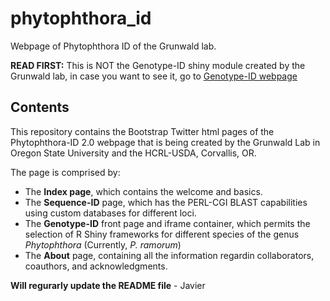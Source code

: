 phytophthora_id
===============

Webpage of Phytophthora ID of the Grunwald lab.


**READ FIRST:** This is NOT the Genotype-ID shiny module created by the Grunwald lab, in case you want to see it, go to [Genotype-ID webpage](https://github.com/Tabima/Genotype-ID)

Contents
-----------------
This repository contains the Bootstrap Twitter html pages of the Phytophthora-ID 2.0 webpage that is being created by the Grunwald Lab in Oregon State University and the HCRL-USDA, Corvallis, OR.

The page is comprised by:
* The **Index page**, which contains the welcome and basics.
* The **Sequence-ID** page, which has the PERL-CGI BLAST capabilities using custom databases for different loci.
* The **Genotype-ID** front page and iframe container, which permits the selection of R Shiny frameworks for different species of the genus *Phytophthora* (Currently, *P. ramorum*)
* The **About** page, containing all the information regardin collaborators, coauthors, and acknowledgments.

**Will regurarly update the README file** - Javier

